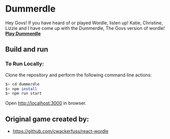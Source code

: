 # Dummerdle

Hey Govs! If you have heard of or played Wordle, listen up! Katie, Christine, Lizzie and I have come up with the Dummerdle, The Govs version of wordle!
[**Play Dummerdle**](https://dummerdle.teddyh.io/)

## Build and run
### To Run Locally:
Clone the repository and perform the following command line actions:

```bash
$> cd dummerdle
$> npm install
$> npm run start
```

Open [http://localhost:3000](http://localhost:3000) in browser.

## Original game created by:
- https://github.com/cwackerfuss/react-wordle

